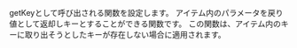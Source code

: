 getKeyとして呼び出される関数を設定します。
アイテム内のパラメータを戻り値として返却しキーとすることができる関数です。
この関数は、アイテム内のキーに取り出そうとしたキーが存在しない場合に適用されます。
